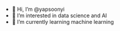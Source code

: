- 👋 Hi, I’m @yapsoonyi
- 👀 I’m interested in data science and AI
- 🌱 I’m currently learning machine learning
